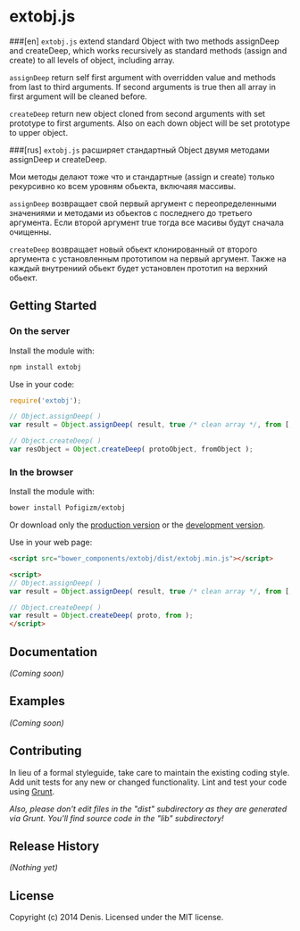 # extobj.js
###[en]
`extobj.js` extend standard Object with two methods assignDeep and createDeep, which works recursively as standard methods (assign and create) to all levels of object, including array.

`assignDeep` return self first argument with overridden value and methods from last to third arguments. If second arguments is true then all array in first argument will be cleaned before.

`createDeep` return new object cloned from second arguments with set prototype to first arguments. Also on each down object will be set prototype to upper object.

###[rus]
`extobj.js` расширяет стандартный Object двумя методами assignDeep и createDeep.

Мои методы делают тоже что и стандартные (assign и create) только рекурсивно ко всем уровням обьекта, включаяя массивы.

`assignDeep` возвращает свой первый аргумент с переопределенными значениями и методами из обьектов с последнего до третьего аргумента. Если второй аргумент true тогда все масивы будут сначала очищенны.

`createDeep` возвращает новый обьект клонированный от второго аргумента с установленным прототипом на первый аргумент. Также на каждый внутрениий обьект будет установлен прототип на верхний обьект.

## Getting Started
### On the server
Install the module with:
```bash
npm install extobj
```

Use in your code:
```javascript
require('extobj');

// Object.assignDeep( )
var result = Object.assignDeep( result, true /* clean array */, from [, andfrom ] );

// Object.createDeep( )
var resObject = Object.createDeep( protoObject, fromObject );
```

### In the browser
Install the module with:
```bash
bower install Pofigizm/extobj
```
Or download only the [production version][min] or the [development version][max].

[min]: https://raw.githubusercontent.com/Pofigizm/extobj/master/dist/extobj.min.js
[max]: https://raw.githubusercontent.com/Pofigizm/extobj/master/dist/extobj.js

Use in your web page:
```html
<script src="bower_components/extobj/dist/extobj.min.js"></script>

<script>
// Object.assignDeep( )
var result = Object.assignDeep( result, true /* clean array */, from [, andfrom ] );

// Object.createDeep( )
var result = Object.createDeep( proto, from );
</script>
```

## Documentation
_(Coming soon)_

## Examples
_(Coming soon)_

## Contributing
In lieu of a formal styleguide, take care to maintain the existing coding style. Add unit tests for any new or changed functionality. Lint and test your code using [Grunt](http://gruntjs.com/).

_Also, please don't edit files in the "dist" subdirectory as they are generated via Grunt. You'll find source code in the "lib" subdirectory!_

## Release History
_(Nothing yet)_

## License
 Copyright (c) 2014 Denis. Licensed under the MIT license.
